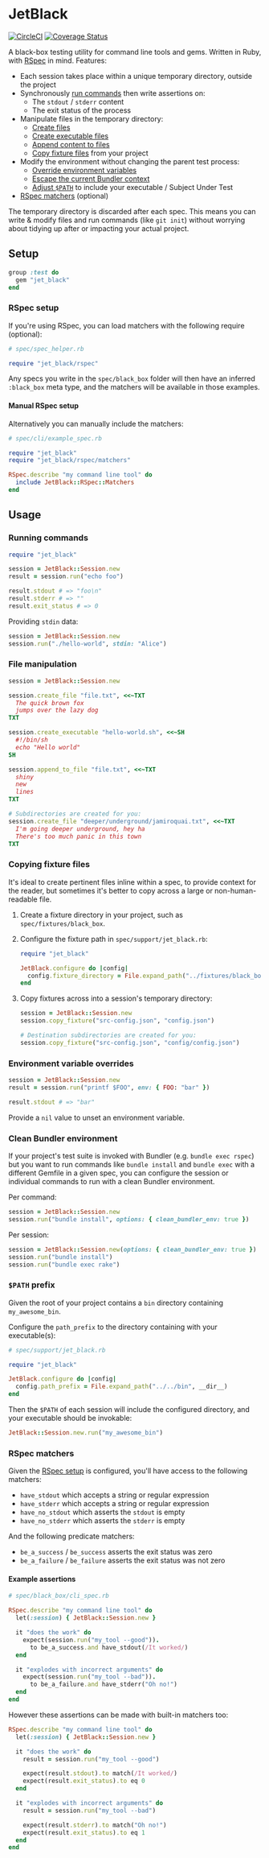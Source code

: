 # JetBlack

[![CircleCI](https://circleci.com/gh/odlp/jet_black.svg?style=svg)](https://circleci.com/gh/odlp/jet_black) [![Coverage Status](https://coveralls.io/repos/github/odlp/jet_black/badge.svg?branch=master)](https://coveralls.io/github/odlp/jet_black?branch=master)

A black-box testing utility for command line tools and gems. Written in Ruby,
with [RSpec] in mind. Features:

[RSpec]: http://rspec.info/

- Each session takes place within a unique temporary directory, outside the project
- Synchronously [run commands](#running-commands) then write assertions on:
  - The `stdout` / `stderr` content
  - The exit status of the process
- Manipulate files in the temporary directory:
  - [Create files](#file-manipulation)
  - [Create executable files](#file-manipulation)
  - [Append content to files](#file-manipulation)
  - [Copy fixture files](#copying-fixture-files) from your project
- Modify the environment without changing the parent test process:
  - [Override environment variables](#environment-variable-overrides)
  - [Escape the current Bundler context](#clean-bundler-environment)
  - [Adjust `$PATH`](#path-prefix) to include your executable / Subject Under Test
- [RSpec matchers](#rspec-matchers) (optional)

The temporary directory is discarded after each spec. This means you can write &
modify files and run commands (like `git init`) without worrying about tidying
up after or impacting your actual project.

## Setup

```ruby
group :test do
  gem "jet_black"
end
```

### RSpec setup

If you're using RSpec, you can load matchers with the following require
(optional):

```ruby
# spec/spec_helper.rb

require "jet_black/rspec"
```

Any specs you write in the `spec/black_box` folder will then have an inferred
`:black_box` meta type, and the matchers will be available in those examples.

#### Manual RSpec setup

Alternatively you can manually include the matchers:

```ruby
# spec/cli/example_spec.rb

require "jet_black"
require "jet_black/rspec/matchers"

RSpec.describe "my command line tool" do
  include JetBlack::RSpec::Matchers
end
```

## Usage

### Running commands

```ruby
require "jet_black"

session = JetBlack::Session.new
result = session.run("echo foo")

result.stdout # => "foo\n"
result.stderr # => ""
result.exit_status # => 0
```

Providing `stdin` data:

```ruby
session = JetBlack::Session.new
session.run("./hello-world", stdin: "Alice")
```

### File manipulation

```ruby
session = JetBlack::Session.new

session.create_file "file.txt", <<~TXT
  The quick brown fox
  jumps over the lazy dog
TXT

session.create_executable "hello-world.sh", <<~SH
  #!/bin/sh
  echo "Hello world"
SH

session.append_to_file "file.txt", <<~TXT
  shiny
  new
  lines
TXT

# Subdirectories are created for you:
session.create_file "deeper/underground/jamiroquai.txt", <<~TXT
  I'm going deeper underground, hey ha
  There's too much panic in this town
TXT
```

### Copying fixture files

It's ideal to create pertinent files inline within a spec, to provide context
for the reader, but sometimes it's better to copy across a large or
non-human-readable file.

1.    Create a fixture directory in your project, such as `spec/fixtures/black_box`.

2.    Configure the fixture path in `spec/support/jet_black.rb`:

      ```ruby
      require "jet_black"

      JetBlack.configure do |config|
        config.fixture_directory = File.expand_path("../fixtures/black_box", __dir__)
      end
      ```

3.    Copy fixtures across into a session's temporary directory:

      ```ruby
      session = JetBlack::Session.new
      session.copy_fixture("src-config.json", "config.json")

      # Destination subdirectories are created for you:
      session.copy_fixture("src-config.json", "config/config.json")
      ```

### Environment variable overrides

```ruby
session = JetBlack::Session.new
result = session.run("printf $FOO", env: { FOO: "bar" })

result.stdout # => "bar"
```

Provide a `nil` value to unset an environment variable.

### Clean Bundler environment

If your project's test suite is invoked with Bundler (e.g. `bundle exec rspec`)
but you want to run commands like `bundle install` and `bundle exec` with a
different Gemfile in a given spec, you can configure the session or individual
commands to run with a clean Bundler environment.

Per command:

```ruby
session = JetBlack::Session.new
session.run("bundle install", options: { clean_bundler_env: true })
```

Per session:

```ruby
session = JetBlack::Session.new(options: { clean_bundler_env: true })
session.run("bundle install")
session.run("bundle exec rake")
```

### `$PATH` prefix

Given the root of your project contains a `bin` directory containing
`my_awesome_bin`.

Configure the `path_prefix` to the directory containing with your executable(s):

```ruby
# spec/support/jet_black.rb

require "jet_black"

JetBlack.configure do |config|
  config.path_prefix = File.expand_path("../../bin", __dir__)
end
```

Then the `$PATH` of each session will include the configured directory, and your
executable should be invokable:

```ruby
JetBlack::Session.new.run("my_awesome_bin")
```

### RSpec matchers

Given the [RSpec setup](#rspec-setup) is configured, you'll have access to the
following matchers:

- `have_stdout` which accepts a string or regular expression
- `have_stderr` which accepts a string or regular expression
- `have_no_stdout` which asserts the `stdout` is empty
- `have_no_stderr` which asserts the `stderr` is empty

And the following predicate matchers:

- `be_a_success` / `be_success` asserts the exit status was zero
- `be_a_failure` / `be_failure` asserts the exit status was not zero

#### Example assertions

```ruby
# spec/black_box/cli_spec.rb

RSpec.describe "my command line tool" do
  let(:session) { JetBlack::Session.new }

  it "does the work" do
    expect(session.run("my_tool --good")).
      to be_a_success.and have_stdout(/It worked/)
  end

  it "explodes with incorrect arguments" do
    expect(session.run("my_tool --bad")).
      to be_a_failure.and have_stderr("Oh no!")
  end
end
```

However these assertions can be made with built-in matchers too:

```ruby
RSpec.describe "my command line tool" do
  let(:session) { JetBlack::Session.new }

  it "does the work" do
    result = session.run("my_tool --good")

    expect(result.stdout).to match(/It worked/)
    expect(result.exit_status).to eq 0
  end

  it "explodes with incorrect arguments" do
    result = session.run("my_tool --bad")

    expect(result.stderr).to match("Oh no!")
    expect(result.exit_status).to eq 1
  end
end
```
